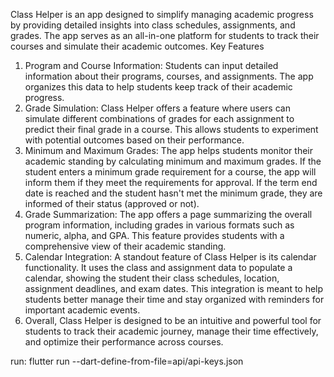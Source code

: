 Class Helper is an app designed to simplify managing academic progress by providing detailed insights into class schedules, assignments, and grades. The app serves as an all-in-one platform for students to track their courses and simulate their academic outcomes.
Key Features
1.	Program and Course Information: Students can input detailed information about their programs, courses, and assignments. The app organizes this data to help students keep track of their academic progress.
2.	Grade Simulation: Class Helper offers a feature where users can simulate different combinations of grades for each assignment to predict their final grade in a course. This allows students to experiment with potential outcomes based on their performance.
3.	Minimum and Maximum Grades: The app helps students monitor their academic standing by calculating minimum and maximum grades. If the student enters a minimum grade requirement for a course, the app will inform them if they meet the requirements for approval. If the term end date is reached and the student hasn't met the minimum grade, they are informed of their status (approved or not).
4.	Grade Summarization: The app offers a page summarizing the overall program information, including grades in various formats such as numeric, alpha, and GPA. This feature provides students with a comprehensive view of their academic standing.
5.	Calendar Integration: A standout feature of Class Helper is its calendar functionality. It uses the class and assignment data to populate a calendar, showing the student their class schedules, location, assignment deadlines, and exam dates. This integration is meant to help students better manage their time and stay organized with reminders for important academic events.
6.	Overall, Class Helper is designed to be an intuitive and powerful tool for students to track their academic journey, manage their time effectively, and optimize their performance across courses.

run: flutter run --dart-define-from-file=api/api-keys.json
